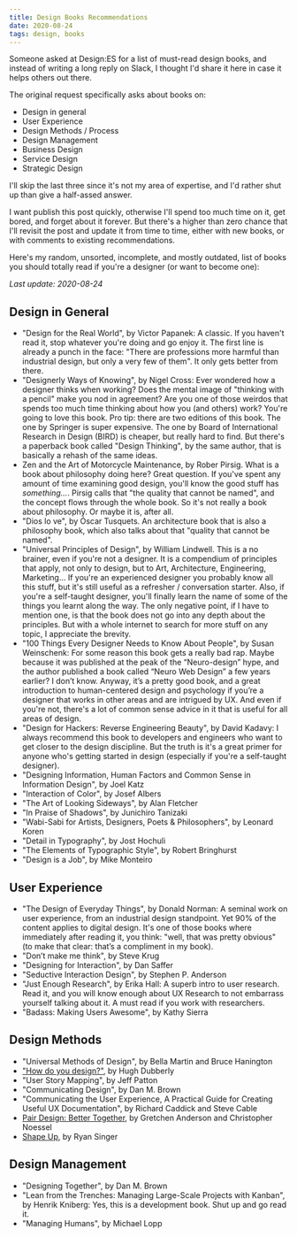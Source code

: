 ```yaml
---
title: Design Books Recommendations
date: 2020-08-24
tags: design, books
---
```


Someone asked at Design:ES for a list of must-read design books, and instead of writing a long reply on Slack, I thought I'd share it here in case it helps others out there.

The original request specifically asks about books on:

- Design in general
- User Experience
- Design Methods / Process
- Design Management
- Business Design
- Service Design
- Strategic Design

I'll skip the last three since it's not my area of expertise, and I'd rather shut up than give a half-assed answer.

I want publish this post quickly, otherwise I'll spend too much time on it, get bored, and forget about it forever. But there's a higher than zero chance that I'll revisit the post and update it from time to time, either with new books, or with comments to existing recommendations.

Here's my random, unsorted, incomplete, and mostly outdated, list of books you should totally read if you're a designer (or want to become one):

_Last update: 2020-08-24_

## Design in General

- "Design for the Real World", by Victor Papanek: A classic. If you haven't read it, stop whatever you're doing and go enjoy it. The first line is already a punch in the face: "There are professions more harmful than industrial design, but only a very few of them". It only gets better from there.
- "Designerly Ways of Knowing", by Nigel Cross: Ever wondered how a designer thinks when working? Does the mental image of "thinking with a pencil" make you nod in agreement? Are you one of those weirdos that spends too much time thinking about how you (and others) work? You're going to love this book. Pro tip: there are two editions of this book. The one by Springer is super expensive. The one by Board of International Research in Design (BIRD) is cheaper, but really hard to find. But there's a paperback book called "Design Thinking", by the same author, that is basically a rehash of the same ideas.
- Zen and the Art of Motorcycle Maintenance, by Rober Pirsig. What is a book about philosophy doing here? Great question. If you've spent any amount of time examining good design, you'll know the good stuff has _something..._. Pirsig calls that "the quality that cannot be named", and the concept flows through the whole book. So it's not really a book about philosophy. Or maybe it is, after all.
- "Dios lo ve", by Óscar Tusquets. An architecture book that is also a philosophy book, which also talks about that "quality that cannot be named".
- "Universal Principles of Design", by William Lindwell. This is a no brainer, even if you're not a designer. It is a compendium of principles that apply, not only to design, but to Art, Architecture, Engineering, Marketing... If you're an experienced designer you probably know all this stuff, but it's still useful as a refresher / conversation starter. Also, if you're a self-taught designer, you'll finally learn the name of some of the things you learnt along the way. The only negative point, if I have to mention one, is that the book does not go into any depth about the principles. But with a whole internet to search for more stuff on any topic, I appreciate the brevity.
- "100 Things Every Designer Needs to Know About People", by Susan Weinschenk: For some reason this book gets a really bad rap. Maybe because it was published at the peak of the “Neuro-design” hype, and the author published a book called “Neuro Web Design” a few years earlier? I don’t know. Anyway, it’s a pretty good book, and a great introduction to human-centered design and psychology if you’re a designer that works in other areas and are intrigued by UX. And even if you're not, there's a lot of common sense advice in it that is useful for all areas of design.
- "Design for Hackers: Reverse Engineering Beauty", by David Kadavy: I always recommend this book to developers and engineers who want to get closer to the design discipline. But the truth is it's a great primer for anyone who's getting started in design (especially if you're a self-taught designer).
- "Designing Information, Human Factors and Common Sense in Information Design", by Joel Katz
- "Interaction of Color", by Josef Albers
- "The Art of Looking Sideways", by Alan Fletcher
- "In Praise of Shadows", by Junichiro Tanizaki
- "Wabi-Sabi for Artists, Designers, Poets & Philosophers", by Leonard Koren
- "Detail in Typography", by Jost Hochuli
- "The Elements of Typographic Style", by Robert Bringhurst
- "Design is a Job", by Mike Monteiro

## User Experience

- "The Design of Everyday Things", by Donald Norman: A seminal work on user experience, from an industrial design standpoint. Yet 90% of the content applies to digital design. It's one of those books where immediately after reading it, you think: "well, that was pretty obvious" (to make that clear: that’s a compliment in my book).
- "Don’t make me think", by Steve Krug
- "Designing for Interaction", by Dan Saffer
- "Seductive Interaction Design", by Stephen P. Anderson
- "Just Enough Research", by Erika Hall: A superb intro to user research. Read it, and you will know enough about UX Research to not embarrass yourself talking about it. A must read if you work with researchers.
- "Badass: Making Users Awesome", by Kathy Sierra

## Design Methods

- "Universal Methods of Design", by Bella Martin and Bruce Hanington
- ["How do you design?"](http://www.dubberly.com/articles/how-do-you-design.html), by Hugh Dubberly
- "User Story Mapping", by Jeff Patton
- "Communicating Design", by Dan M. Brown
- "Communicating the User Experience, A Practical Guide for Creating Useful UX Documentation", by Richard Caddick and Steve Cable
- [Pair Design: Better Together](https://www.oreilly.com/library/view/pair-design/9781492042907/), by Gretchen Anderson and Christopher Noessel
- [Shape Up](https://basecamp.com/shapeup), by Ryan Singer

## Design Management

- "Designing Together", by Dan M. Brown
- "Lean from the Trenches: Managing Large-Scale Projects with Kanban", by Henrik Kniberg: Yes, this is a development book. Shut up and go read it.
- "Managing Humans", by Michael Lopp
